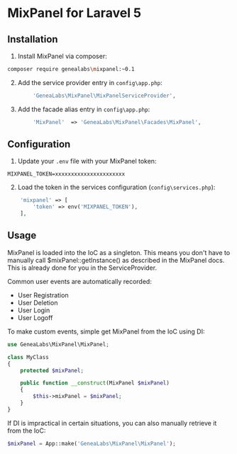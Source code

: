 # MixPanel for Laravel 5
## Installation
1. Install MixPanel via composer:
  ```sh
  composer require genealabs\mixpanel:~0.1
  ```

2. Add the service provider entry in `config\app.php`:
  ```php
          'GeneaLabs\MixPanel\MixPanelServiceProvider',
  ```

3. Add the facade alias entry in `config\app.php`:
  ```php
          'MixPanel'  => 'GeneaLabs\MixPanel\Facades\MixPanel',
  ```

## Configuration
1. Update your `.env` file with your MixPanel token:
  ```
  MIXPANEL_TOKEN=xxxxxxxxxxxxxxxxxxxxxx
  ```

2. Load the token in the services configuration (`config\services.php`):
  ```php
      'mixpanel' => [
          'token' => env('MIXPANEL_TOKEN'),
      ],
  ```

## Usage
MixPanel is loaded into the IoC as a singleton. This means you don't have to manually call $mixPanel::getInstance() as
described in the MixPanel docs. This is already done for you in the ServiceProvider.

Common user events are automatically recorded:
- User Registration
- User Deletion
- User Login
- User Logoff

To make custom events, simple get MixPanel from the IoC using DI:
```php
use GeneaLabs\MixPanel\MixPanel;

class MyClass
{
    protected $mixPanel;

    public function __construct(MixPanel $mixPanel)
    {
        $this->mixPanel = $mixPanel;
    }
}
```

If DI is impractical in certain situations, you can also manually retrieve it from the IoC:
```php
$mixPanel = App::make('GeneaLabs\MixPanel\MixPanel');
```
